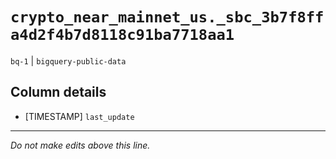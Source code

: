 # `crypto_near_mainnet_us._sbc_3b7f8ffa4d2f4b7d8118c91ba7718aa1`
`bq-1` | `bigquery-public-data`

## Column details
* [TIMESTAMP] `last_update`

-------------------------------------------------------------------------------
*Do not make edits above this line.*
